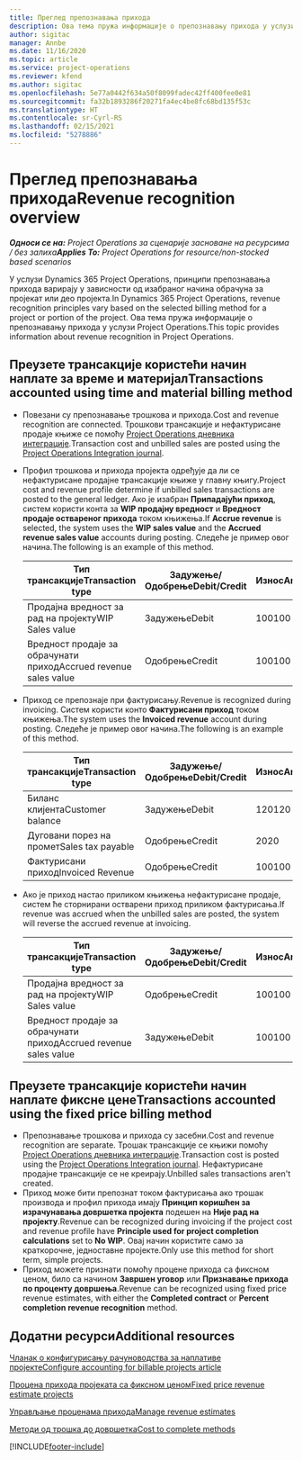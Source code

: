 ```yaml
---
title: Преглед препознавања прихода
description: Ова тема пружа информације о препознавању прихода у услузи Project Operations.
author: sigitac
manager: Annbe
ms.date: 11/16/2020
ms.topic: article
ms.service: project-operations
ms.reviewer: kfend
ms.author: sigitac
ms.openlocfilehash: 5e77a0442f634a50f8099fadec42ff400fee0e81
ms.sourcegitcommit: fa32b1893286f20271fa4ec4be8fc68bd135f53c
ms.translationtype: HT
ms.contentlocale: sr-Cyrl-RS
ms.lasthandoff: 02/15/2021
ms.locfileid: "5278886"
---
```

# <a name="revenue-recognition-overview"></a><span data-ttu-id="de145-103">Преглед препознавања прихода</span><span class="sxs-lookup"><span data-stu-id="de145-103">Revenue recognition overview</span></span>

<span data-ttu-id="de145-104">_**Односи се на:** Project Operations за сценарије засноване на ресурсима / без залиха_</span><span class="sxs-lookup"><span data-stu-id="de145-104">_**Applies To:** Project Operations for resource/non-stocked based scenarios_</span></span>

<span data-ttu-id="de145-105">У услузи Dynamics 365 Project Operations, принципи препознавања прихода варирају у зависности од изабраног начина обрачуна за пројекат или део пројекта.</span><span class="sxs-lookup"><span data-stu-id="de145-105">In Dynamics 365 Project Operations, revenue recognition principles vary based on the selected billing method for a project or portion of the project.</span></span> <span data-ttu-id="de145-106">Ова тема пружа информације о препознавању прихода у услузи Project Operations.</span><span class="sxs-lookup"><span data-stu-id="de145-106">This topic provides information about revenue recognition in Project Operations.</span></span>

## <a name="transactions-accounted-using-time-and-material-billing-method"></a><span data-ttu-id="de145-107">Преузете трансакције користећи начин наплате за време и материјал</span><span class="sxs-lookup"><span data-stu-id="de145-107">Transactions accounted using time and material billing method</span></span>

- <span data-ttu-id="de145-108">Повезани су препознавање трошкова и прихода.</span><span class="sxs-lookup"><span data-stu-id="de145-108">Cost and revenue recognition are connected.</span></span> <span data-ttu-id="de145-109">Трошкови трансакције и нефактурисане продаје књиже се помоћу [Project Operations дневника интеграције](../project-accounting/project-operations-integration-journal.md).</span><span class="sxs-lookup"><span data-stu-id="de145-109">Transaction cost and unbilled sales are posted using the [Project Operations Integration journal](../project-accounting/project-operations-integration-journal.md).</span></span>
- <span data-ttu-id="de145-110">Профил трошкова и прихода пројекта одређује да ли се нефактурисане продајне трансакције књиже у главну књигу.</span><span class="sxs-lookup"><span data-stu-id="de145-110">Project cost and revenue profile determine if unbilled sales transactions are posted to the general ledger.</span></span> <span data-ttu-id="de145-111">Ако је изабран **Припадајући приход**, систем користи конта за **WIP продајну вредност** и **Вредност продаје оствареног прихода** током књижења.</span><span class="sxs-lookup"><span data-stu-id="de145-111">If **Accrue revenue** is selected, the system uses the **WIP sales value** and the **Accrued revenue sales value** accounts during posting.</span></span> <span data-ttu-id="de145-112">Следеће је пример овог начина.</span><span class="sxs-lookup"><span data-stu-id="de145-112">The following is an example of this method.</span></span>  

  | <span data-ttu-id="de145-113">Тип трансакције</span><span class="sxs-lookup"><span data-stu-id="de145-113">Transaction type</span></span> | <span data-ttu-id="de145-114">Задужење/Одобрење</span><span class="sxs-lookup"><span data-stu-id="de145-114">Debit/Credit</span></span> | <span data-ttu-id="de145-115">Износ</span><span class="sxs-lookup"><span data-stu-id="de145-115">Amount</span></span> |
  | --- | --- | --- |
  | <span data-ttu-id="de145-116">Продајна вредност за рад на пројекту</span><span class="sxs-lookup"><span data-stu-id="de145-116">WIP Sales value</span></span> | <span data-ttu-id="de145-117">Задужење</span><span class="sxs-lookup"><span data-stu-id="de145-117">Debit</span></span> | <span data-ttu-id="de145-118">100</span><span class="sxs-lookup"><span data-stu-id="de145-118">100</span></span> |
  | <span data-ttu-id="de145-119">Вредност продаје за обрачунати приход</span><span class="sxs-lookup"><span data-stu-id="de145-119">Accrued revenue sales value</span></span> | <span data-ttu-id="de145-120">Одобрење</span><span class="sxs-lookup"><span data-stu-id="de145-120">Credit</span></span> | <span data-ttu-id="de145-121">100</span><span class="sxs-lookup"><span data-stu-id="de145-121">100</span></span> |

- <span data-ttu-id="de145-122">Приход се препознаје при фактурисању.</span><span class="sxs-lookup"><span data-stu-id="de145-122">Revenue is recognized during invoicing.</span></span> <span data-ttu-id="de145-123">Систем користи конто **Фактурисани приход** током књижења.</span><span class="sxs-lookup"><span data-stu-id="de145-123">The system uses the **Invoiced revenue** account during posting.</span></span> <span data-ttu-id="de145-124">Следеће је пример овог начина.</span><span class="sxs-lookup"><span data-stu-id="de145-124">The following is an example of this method.</span></span>  

  | <span data-ttu-id="de145-125">Тип трансакције</span><span class="sxs-lookup"><span data-stu-id="de145-125">Transaction type</span></span> | <span data-ttu-id="de145-126">Задужење/Одобрење</span><span class="sxs-lookup"><span data-stu-id="de145-126">Debit/Credit</span></span> | <span data-ttu-id="de145-127">Износ</span><span class="sxs-lookup"><span data-stu-id="de145-127">Amount</span></span> |
  | --- | --- | --- |
  | <span data-ttu-id="de145-128">Биланс клијента</span><span class="sxs-lookup"><span data-stu-id="de145-128">Customer balance</span></span> | <span data-ttu-id="de145-129">Задужење</span><span class="sxs-lookup"><span data-stu-id="de145-129">Debit</span></span> | <span data-ttu-id="de145-130">120</span><span class="sxs-lookup"><span data-stu-id="de145-130">120</span></span> |
  | <span data-ttu-id="de145-131">Дуговани порез на промет</span><span class="sxs-lookup"><span data-stu-id="de145-131">Sales tax payable</span></span> | <span data-ttu-id="de145-132">Одобрење</span><span class="sxs-lookup"><span data-stu-id="de145-132">Credit</span></span> | <span data-ttu-id="de145-133">20</span><span class="sxs-lookup"><span data-stu-id="de145-133">20</span></span> |
  | <span data-ttu-id="de145-134">Фактурисани приход</span><span class="sxs-lookup"><span data-stu-id="de145-134">Invoiced Revenue</span></span> | <span data-ttu-id="de145-135">Одобрење</span><span class="sxs-lookup"><span data-stu-id="de145-135">Credit</span></span> | <span data-ttu-id="de145-136">100</span><span class="sxs-lookup"><span data-stu-id="de145-136">100</span></span> |

- <span data-ttu-id="de145-137">Ако је приход настао приликом књижења нефактурисане продаје, систем ће сторнирани остварени приход приликом фактурисања.</span><span class="sxs-lookup"><span data-stu-id="de145-137">If revenue was accrued when the unbilled sales are posted, the system will reverse the accrued revenue at invoicing.</span></span>

  | <span data-ttu-id="de145-138">Тип трансакције</span><span class="sxs-lookup"><span data-stu-id="de145-138">Transaction type</span></span> | <span data-ttu-id="de145-139">Задужење/Одобрење</span><span class="sxs-lookup"><span data-stu-id="de145-139">Debit/Credit</span></span> | <span data-ttu-id="de145-140">Износ</span><span class="sxs-lookup"><span data-stu-id="de145-140">Amount</span></span> |
  | --- | --- | --- |
  | <span data-ttu-id="de145-141">Продајна вредност за рад на пројекту</span><span class="sxs-lookup"><span data-stu-id="de145-141">WIP Sales value</span></span> | <span data-ttu-id="de145-142">Одобрење</span><span class="sxs-lookup"><span data-stu-id="de145-142">Credit</span></span> | <span data-ttu-id="de145-143">100</span><span class="sxs-lookup"><span data-stu-id="de145-143">100</span></span> |
  | <span data-ttu-id="de145-144">Вредност продаје за обрачунати приход</span><span class="sxs-lookup"><span data-stu-id="de145-144">Accrued revenue sales value</span></span> | <span data-ttu-id="de145-145">Задужење</span><span class="sxs-lookup"><span data-stu-id="de145-145">Debit</span></span> | <span data-ttu-id="de145-146">100</span><span class="sxs-lookup"><span data-stu-id="de145-146">100</span></span> |

## <a name="transactions-accounted-using-the-fixed-price-billing-method"></a><span data-ttu-id="de145-147">Преузете трансакције користећи начин наплате фиксне цене</span><span class="sxs-lookup"><span data-stu-id="de145-147">Transactions accounted using the fixed price billing method</span></span>

- <span data-ttu-id="de145-148">Препознавање трошкова и прихода су засебни.</span><span class="sxs-lookup"><span data-stu-id="de145-148">Cost and revenue recognition are separate.</span></span> <span data-ttu-id="de145-149">Трошак трансакције се књижи помоћу [Project Operations дневника интеграције](../project-accounting/project-operations-integration-journal.md).</span><span class="sxs-lookup"><span data-stu-id="de145-149">Transaction cost is posted using the [Project Operations Integration journal](../project-accounting/project-operations-integration-journal.md).</span></span> <span data-ttu-id="de145-150">Нефактурисане продајне трансакције се не креирају.</span><span class="sxs-lookup"><span data-stu-id="de145-150">Unbilled sales transactions aren't created.</span></span>
- <span data-ttu-id="de145-151">Приход може бити препознат током фактурисања ако трошак производа и профил прихода имају **Принцип коришћен за израчунавања довршетка пројекта** подешен на **Није рад на пројекту**.</span><span class="sxs-lookup"><span data-stu-id="de145-151">Revenue can be recognized during invoicing if the project cost and revenue profile have **Principle used for project completion calculations** set to **No WIP**.</span></span> <span data-ttu-id="de145-152">Овај начин користите само за краткорочне, једноставне пројекте.</span><span class="sxs-lookup"><span data-stu-id="de145-152">Only use this method for short term, simple projects.</span></span>
- <span data-ttu-id="de145-153">Приход можете признати помоћу процене прихода са фиксном ценом, било са начином **Завршен уговор** или **Признавање прихода по проценту довршења**.</span><span class="sxs-lookup"><span data-stu-id="de145-153">Revenue can be recognized using fixed price revenue estimates, with either the **Completed contract** or **Percent completion revenue recognition** method.</span></span>

## <a name="additional-resources"></a><span data-ttu-id="de145-154">Додатни ресурси</span><span class="sxs-lookup"><span data-stu-id="de145-154">Additional resources</span></span>
[<span data-ttu-id="de145-155">Чланак о конфигурисању рачуноводства за наплативе пројекте</span><span class="sxs-lookup"><span data-stu-id="de145-155">Configure accounting for billable projects article</span></span>](../project-accounting/configure-accounting-billable-projects.md)

[<span data-ttu-id="de145-156">Процена прихода пројеката са фиксном ценом</span><span class="sxs-lookup"><span data-stu-id="de145-156">Fixed price revenue estimate projects</span></span>](rev-rec-percentage-completion-method.md)

[<span data-ttu-id="de145-157">Управљање проценама прихода</span><span class="sxs-lookup"><span data-stu-id="de145-157">Manage revenue estimates</span></span>](rev-rec-completed-contract-method.md)

[<span data-ttu-id="de145-158">Методи од трошка до довршетка</span><span class="sxs-lookup"><span data-stu-id="de145-158">Cost to complete methods</span></span>](cost-complete-methods.md)


[!INCLUDE[footer-include](../includes/footer-banner.md)]